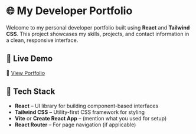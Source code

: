 # 🌐 My Developer Portfolio

Welcome to my personal developer portfolio built using **React** and **Tailwind CSS**. This project showcases my skills, projects, and contact information in a clean, responsive interface.

## 📸 Live Demo

🔗 [View Portfolio](https://ganesh99portfolio.netlify.app/)

## 🚀 Tech Stack

- **React** – UI library for building component-based interfaces
- **Tailwind CSS** – Utility-first CSS framework for styling
- **Vite** or **Create React App** – (mention what you used for setup)
- **React Router** – For page navigation (if applicable)
